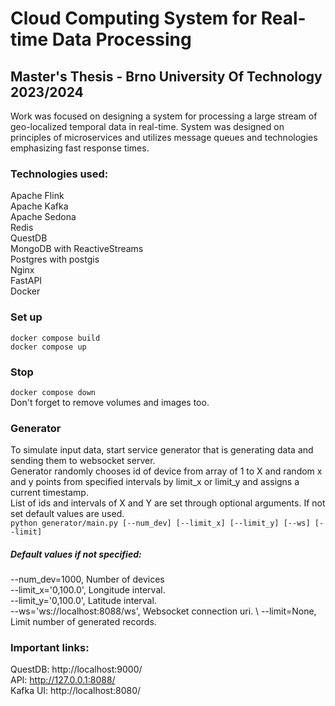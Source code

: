 # Cloud Computing System for Real-time Data Processing
## Master's Thesis - Brno University Of Technology 2023/2024
Work was focused on designing a system for processing a large stream of geo-localized
temporal data in real-time. System was designed on principles of microservices and utilizes message queues and technologies
emphasizing fast response times. 

### Technologies used:
Apache Flink \
Apache Kafka \
Apache Sedona \
Redis \
QuestDB \
MongoDB with ReactiveStreams \
Postgres with postgis \
Nginx \
FastAPI \
Docker

### Set up
``docker compose build`` \
``docker compose up``

### Stop
``docker compose down`` \
Don't forget to remove volumes and images too.

### Generator
To simulate input data, start service generator that is generating data and sending them to websocket server. \
Generator randomly chooses id of device from array of 1 to X and random x and y points from specified intervals by limit_x or limit_y and assigns a current timestamp. \
List of ids and intervals of X and Y are set through optional arguments. If not set default values are used. \
``python generator/main.py [--num_dev] [--limit_x] [--limit_y] [--ws] [--limit]``
##### Default values if not specified: 
--num_dev=1000, Number of devices \
--limit_x='0,100.0', Longitude interval.\
--limit_y='0,100.0', Latitude interval. \
--ws='ws://localhost:8088/ws', Websocket connection uri. \ 
--limit=None, Limit number of generated records.

### Important links: 
QuestDB: http://localhost:9000/ \
API: http://127.0.0.1:8088/  \
Kafka UI: http://localhost:8080/

